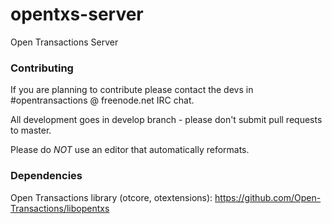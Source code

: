 opentxs-server
==============

Open Transactions Server

### Contributing

If you are planning to contribute please contact the devs in #opentransactions @ freenode.net IRC chat.

All development goes in develop branch - please don't submit pull requests to master.

Please do *NOT* use an editor that automatically reformats.


### Dependencies
Open Transactions library (otcore, otextensions):
https://github.com/Open-Transactions/libopentxs
